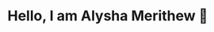 # Hello, I am Alysha Merithew 🤗

<!--
## **osTicking examples
     - setting up resource groups and virtual machine
        - setting up os ticking
        - understanding osticking
### *Understanding VPN*
    - purpose of vpn
#### *Computer basics*
    - OSI model
    - Compents of a computer
-->
